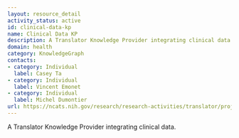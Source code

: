 ```yaml
---
layout: resource_detail
activity_status: active
id: clinical-data-kp
name: Clinical Data KP
description: A Translator Knowledge Provider integrating clinical data.
domain: health
category: KnowledgeGraph
contacts:
- category: Individual
  label: Casey Ta
- category: Individual
  label: Vincent Emonet
- category: Individual
  label: Michel Dumontier
url: https://ncats.nih.gov/research/research-activities/translator/projects
---
```


A Translator Knowledge Provider integrating clinical data.
